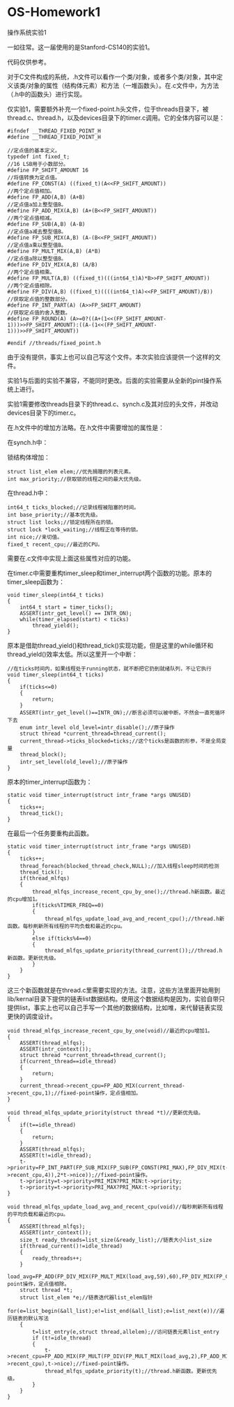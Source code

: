 # OS-Homework1
操作系统实验1

一如往常。这一届使用的是Stanford-CS140的实验1。

代码仅供参考。

对于C文件构成的系统，.h文件可以看作一个类/对象，或者多个类/对象，其中定义该类/对象的属性（结构体元素）和方法（一堆函数头）。在.c文件中，为方法（.h中的函数头）进行实现。

仅实验1，需要额外补充一个fixed-point.h头文件，位于threads目录下，被thread.c、thread.h，以及devices目录下的timer.c调用。它的全体内容可以是：

    #ifndef __THREAD_FIXED_POINT_H
    #define __THREAD_FIXED_POINT_H

    //定点值的基本定义。
    typedef int fixed_t;
    //16 LSB用于小数部分。
    #define FP_SHIFT_AMOUNT 16
    //将值转换为定点值。
    #define FP_CONST(A) ((fixed_t)(A<<FP_SHIFT_AMOUNT))
    //两个定点值相加。
    #define FP_ADD(A,B) (A+B)
    //定点值a加上整型值B。
    #define FP_ADD_MIX(A,B) (A+(B<<FP_SHIFT_AMOUNT))
    //两个定点值相减。
    #define FP_SUB(A,B) (A-B)
    //定点值a减去整型值B。 
    #define FP_SUB_MIX(A,B) (A-(B<<FP_SHIFT_AMOUNT))
    //定点值a乘以整型值B。
    #define FP_MULT_MIX(A,B) (A*B)
    //定点值a除以整型值B。
    #define FP_DIV_MIX(A,B) (A/B)
    //两个定点值相乘。
    #define FP_MULT(A,B) ((fixed_t)(((int64_t)A)*B>>FP_SHIFT_AMOUNT))
    //两个定点值相除。
    #define FP_DIV(A,B) ((fixed_t)((((int64_t)A)<<FP_SHIFT_AMOUNT)/B))
    //获取定点值的整数部分。
    #define FP_INT_PART(A) (A>>FP_SHIFT_AMOUNT)
    //获取定点值的舍入整数。
    #define FP_ROUND(A) (A>=0?((A+(1<<(FP_SHIFT_AMOUNT-1)))>>FP_SHIFT_AMOUNT):((A-(1<<(FP_SHIFT_AMOUNT-1)))>>FP_SHIFT_AMOUNT))
    
    #endif //threads/fixed_point.h

由于没有提供，事实上也可以自己写这个文件。本次实验应该提供一个这样的文件。

实验1与后面的实验不兼容，不能同时更改。后面的实验需要从全新的pint操作系统上进行。

实验1需要修改threads目录下的thread.c、synch.c及其对应的头文件，并改动devices目录下的timer.c。

在.h文件中的增加方法略。在.h文件中需要增加的属性是：

在synch.h中：

锁结构体增加：

    struct list_elem elem;//优先捐赠的列表元素。
    int max_priority;//获取锁的线程之间的最大优先级。

在thread.h中：

    int64_t ticks_blocked;//记录线程被阻塞的时间。
    int base_priority;//基本优先级。
    struct list locks;//锁定线程所在的锁。
    struct lock *lock_waiting;//线程正在等待的锁。
    int nice;//亲切值。
    fixed_t recent_cpu;//最近的CPU。

需要在.c文件中实现上面这些属性对应的功能。

在timer.c中需要重构timer_sleep和timer_interrupt两个函数的功能。原本的timer_sleep函数为：

    void timer_sleep(int64_t ticks) 
    {
    	int64_t start = timer_ticks();
    	ASSERT(intr_get_level() == INTR_ON);
    	while(timer_elapsed(start) < ticks) 
    		thread_yield();
    }

原本是借助thread_yield()和thread_tick()实现功能，但是这里的while循环和thread_yield()效率太低。所以这里开一个中断：

    //在ticks时间内，如果线程处于running状态，就不断把它扔到就绪队列，不让它执行
    void timer_sleep(int64_t ticks)
    {
    	if(ticks<=0)
    	{
    		return;
    	}
    	ASSERT(intr_get_level()==INTR_ON);//断言必须可以被中断，不然会一直死循环下去
    	enum intr_level old_level=intr_disable();//原子操作
    	struct thread *current_thread=thread_current();
    	current_thread->ticks_blocked=ticks;//这个ticks是函数的形参，不是全局变量
    	thread_block();
    	intr_set_level(old_level);//原子操作
    }

原本的timer_interrupt函数为：

    static void timer_interrupt(struct intr_frame *args UNUSED)
    {
    	ticks++;
    	thread_tick();
    }

在最后一个任务要重构此函数。

    static void timer_interrupt(struct intr_frame *args UNUSED)
    {
    	ticks++;
    	thread_foreach(blocked_thread_check,NULL);//加入线程sleep时间的检测
    	thread_tick();
    	if(thread_mlfqs)
    	{
    		thread_mlfqs_increase_recent_cpu_by_one();//thread.h新函数。最近的cpu增加1。
    		if(ticks%TIMER_FREQ==0)
    		{
    			thread_mlfqs_update_load_avg_and_recent_cpu();//thread.h新函数。每秒刷新所有线程的平均负载和最近的cpu。
    		}
    		else if(ticks%4==0)
    		{
    			thread_mlfqs_update_priority(thread_current());//thread.h新函数。更新优先级。
    		}
    	}
    }

这三个新函数就是在thread.c里需要实现的方法。注意，这些方法里面开始用到lib/kernal目录下提供的链表list数据结构。使用这个数据结构是因为，实验自带只提供list，事实上也可以自己手写一个其他的数据结构，比如堆，来代替链表实现更快的调度设计。

    void thread_mlfqs_increase_recent_cpu_by_one(void)//最近的cpu增加1。
    {
    	ASSERT(thread_mlfqs);
    	ASSERT(intr_context());
    	struct thread *current_thread=thread_current();
    	if(current_thread==idle_thread)
    	{
    		return;
    	}
    	current_thread->recent_cpu=FP_ADD_MIX(current_thread->recent_cpu,1);//fixed-point操作，定点值相加。
    }
    
    void thread_mlfqs_update_priority(struct thread *t)//更新优先级。
    {
    	if(t==idle_thread)
    	{
    		return;
    	}
    	ASSERT(thread_mlfqs);
    	ASSERT(t!=idle_thread);
    	t->priority=FP_INT_PART(FP_SUB_MIX(FP_SUB(FP_CONST(PRI_MAX),FP_DIV_MIX(t->recent_cpu,4)),2*t->nice));//fixed-point操作。
    	t->priority=t->priority<PRI_MIN?PRI_MIN:t->priority;
    	t->priority=t->priority>PRI_MAX?PRI_MAX:t->priority;
    }
    
    void thread_mlfqs_update_load_avg_and_recent_cpu(void)//每秒刷新所有线程的平均负载和最近的cpu。
    {
    	ASSERT(thread_mlfqs);
    	ASSERT(intr_context());
    	size_t ready_threads=list_size(&ready_list);//链表大小list_size
    	if(thread_current()!=idle_thread)
    	{
    		ready_threads++;
    	}
    	load_avg=FP_ADD(FP_DIV_MIX(FP_MULT_MIX(load_avg,59),60),FP_DIV_MIX(FP_CONST(ready_threads),60));//fixed-point操作，定点值相除。
    	struct thread *t;
    	struct list_elem *e;//链表迭代器list_elem指针
    	for(e=list_begin(&all_list);e!=list_end(&all_list);e=list_next(e))//遍历链表的默认写法
    	{
    		t=list_entry(e,struct thread,allelem);//访问链表元素list_entry
    		if (t!=idle_thread)
    		{
    			t->recent_cpu=FP_ADD_MIX(FP_MULT(FP_DIV(FP_MULT_MIX(load_avg,2),FP_ADD_MIX(FP_MULT_MIX(load_avg,2),1)),t->recent_cpu),t->nice);//fixed-point操作。
    			thread_mlfqs_update_priority(t);//thread.h新函数。更新优先级。
    		}
    	}
    }
    


